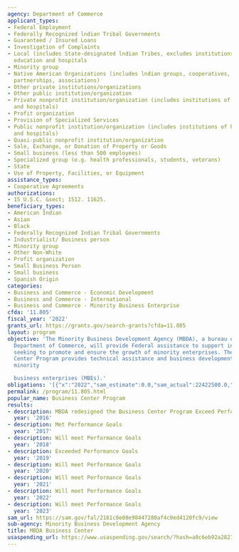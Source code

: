 ```yaml
---
agency: Department of Commerce
applicant_types:
- Federal Employment
- Federally Recognized lndian Tribal Governments
- Guaranteed / Insured Loans
- Investigation of Complaints
- Local (includes State-designated lndian Tribes, excludes institutions of higher
  education and hospitals
- Minority group
- Native American Organizations (includes lndian groups, cooperatives, corporations,
  partnerships, associations)
- Other private institutions/organizations
- Other public institution/organization
- Private nonprofit institution/organization (includes institutions of higher education
  and hospitals)
- Profit organization
- Provision of Specialized Services
- Public nonprofit institution/organization (includes institutions of higher education
  and hospitals)
- Quasi-public nonprofit institution/organization
- Sale, Exchange, or Donation of Property or Goods
- Small business (less than 500 employees)
- Specialized group (e.g. health professionals, students, veterans)
- State
- Use of Property, Facilities, or Equipment
assistance_types:
- Cooperative Agreements
authorizations:
- 15 U.S.C. &sect; 1512. 11625.
beneficiary_types:
- American Indian
- Asian
- Black
- Federally Recognized Indian Tribal Governments
- Industrialist/ Business person
- Minority group
- Other Non-White
- Profit organization
- Small Business Person
- Small business
- Spanish Origin
categories:
- Business and Commerce - Economic Development
- Business and Commerce - International
- Business and Commerce - Minority Business Enterprise
cfda: '11.805'
fiscal_year: '2022'
grants_url: https://grants.gov/search-grants?cfda=11.805
layout: program
objective: 'The Minority Business Development Agency (MBDA), a bureau of the U.S.
  Department of Commerce, will provide Federal assistance to support innovative projects
  seeking to promote and ensure the growth of minority enterprises. The MBDA Business
  Center Program provides technical assistance and business development services to
  minority

  business enterprises (MBEs).'
obligations: '[{"x":"2022","sam_estimate":0.0,"sam_actual":22422500.0,"usa_spending_actual":2343678.0},{"x":"2023","sam_estimate":23420000.0,"sam_actual":0.0,"usa_spending_actual":0.0},{"x":"2024","sam_estimate":40122000.0,"sam_actual":0.0,"usa_spending_actual":0.0}]'
permalink: /program/11.805.html
popular_name: Business Center Program
results:
- description: MBDA redesigned the Business Center Program Exceed Performance Goals
  year: '2016'
- description: Met Performance Goals
  year: '2017'
- description: Will meet Performance Goals
  year: '2018'
- description: Exceeded Performance Goals
  year: '2019'
- description: Will meet Performance Goals
  year: '2020'
- description: Will meet Performance Goals
  year: '2021'
- description: Will meet Performance Goals
  year: '2022'
- description: Will meet Performance Goals
  year: '2023'
sam_url: https://sam.gov/fal/2161c8e08e98447280af4c0ed4120fc9/view
sub-agency: Minority Business Development Agency
title: MBDA Business Center
usaspending_url: https://www.usaspending.gov/search/?hash=a0c6eb92a282708bc443b0eb512af5f3
---
```

